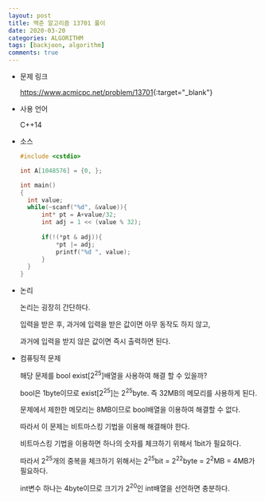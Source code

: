 ```yaml
---
layout: post
title: 백준 알고리즘 13701 풀이
date: 2020-03-20
categories: ALGORITHM
tags: [backjoon, algorithm]
comments: true
---
```


* 문제 링크

  <https://www.acmicpc.net/problem/13701>{:target="_blank"}

* 사용 언어

  C++14

* 소스

  ```c++
  #include <cstdio>
  
  int A[1048576] = {0, };
  
  int main()
  {
  	int value;
  	while(~scanf("%d", &value)){
  		int* pt = A+value/32;
  		int adj = 1 << (value % 32);
  		
  		if(!(*pt & adj)){
  			*pt |= adj;
  			printf("%d ", value);
  		}
  	}
  }
  ```

* 논리

  논리는 굉장히 간단하다.

  입력을 받은 후, 과거에 입력을 받은 값이면 아무 동작도 하지 않고, 

  과거에 입력을 받지 않은 값이면 즉시 출력하면 된다.

* 컴퓨팅적 문제

  해당 문제를 bool exist[2<sup>25</sup>]배열을 사용하여 해결 할 수 있을까?
  
  bool은 1byte이므로 exist[2<sup>25</sup>]는 2<sup>25</sup>byte. 즉 32MB의 메모리를 사용하게 된다.
  
  문제에서 제한한 메모리는 8MB이므로 bool배열을 이용하여 해결할 수 없다.
  
  따라서 이 문제는 비트마스킹 기법을 이용해 해결해야 한다.
  
  비트마스킹 기법을 이용하면 하나의 숫자를 체크하기 위해서 1bit가 필요하다.
  
  따라서 2<sup>25</sup>개의 중복을 체크하기 위해서는 2<sup>25</sup>bit = 2<sup>22</sup>byte = 2<sup>2</sup>MB = 4MB가 필요하다.
  
  int변수 하나는 4byte이므로 크기가 2<sup>20</sup>인 int배열을 선언하면 충분하다.
